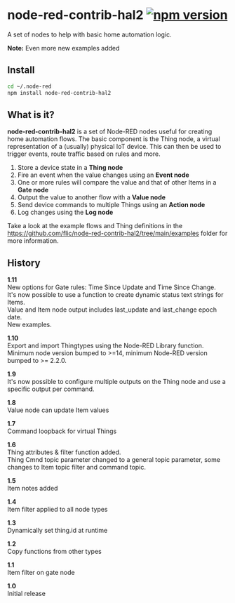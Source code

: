 # node-red-contrib-hal2 [![npm version](https://badge.fury.io/js/node-red-contrib-hal2.svg)](https://badge.fury.io/js/node-red-contrib-hal2)
A set of nodes to help with basic home automation logic.

**Note:** Even more new examples added

## Install
```bash
cd ~/.node-red
npm install node-red-contrib-hal2
```

## What is it?
**node-red-contrib-hal2** is a set of Node-RED nodes useful for creating home automation flows. The basic component is the Thing node, a virtual representation of a (usually) physical IoT device. This can then be used to trigger events, route traffic based on rules and more.

1. Store a device state in a **Thing node**
2. Fire an event when the value changes using an **Event node**
3. One or more rules will compare the value and that of other Items in a **Gate node**
4. Output the value to another flow with a **Value node**
5. Send device commands to multiple Things using an **Action node**
6. Log changes using the **Log node**

Take a look at the example flows and Thing definitions in the https://github.com/flic/node-red-contrib-hal2/tree/main/examples folder for more information.

## History

**1.11**<br>
New options for Gate rules: Time Since Update and Time Since Change.<br>
It's now possible to use a function to create dynamic status text strings for Items.<br>
Value and Item node output includes last_update and last_change epoch date.<br>
New examples.

**1.10**<br>
Export and import Thingtypes using the Node-RED Library function.<br>
Minimum node version bumped to >=14, minimum Node-RED version bumped to >= 2.2.0. 

**1.9**<br>
It's now possible to configure multiple outputs on the Thing node and use a specific output per command.

**1.8**<br>
Value node can update Item values

**1.7**<br>
Command loopback for virtual Things

**1.6**<br>
Thing attributes & filter function added.<br>
Thing Cmnd topic parameter changed to a general topic parameter, some changes to Item topic filter and command topic.

**1.5**<br>
Item notes added

**1.4**<br>
Item filter applied to all node types

**1.3**<br>
Dynamically set thing.id at runtime

**1.2**<br>
Copy functions from other types

**1.1**<br>
Item filter on gate node

**1.0**<br>
Initial release